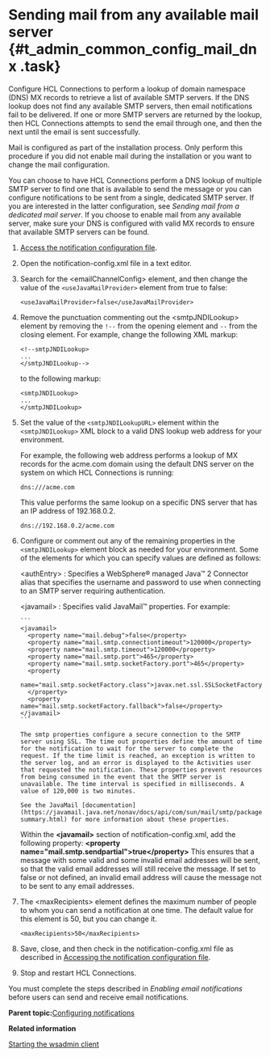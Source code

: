 # Sending mail from any available mail server {#t_admin_common_config_mail_dnx .task}

Configure HCL Connections to perform a lookup of domain namespace \(DNS\) MX records to retrieve a list of available SMTP servers. If the DNS lookup does not find any available SMTP servers, then email notifications fail to be delivered. If one or more SMTP servers are returned by the lookup, then HCL Connections attempts to send the email through one, and then the next until the email is sent successfully.

Mail is configured as part of the installation process. Only perform this procedure if you did not enable mail during the installation or you want to change the mail configuration.

You can choose to have HCL Connections perform a DNS lookup of multiple SMTP server to find one that is available to send the message or you can configure notifications to be sent from a single, dedicated SMTP server. If you are interested in the latter configuration, see *Sending mail from a dedicated mail server*. If you choose to enable mail from any available server, make sure your DNS is configured with valid MX records to ensure that available SMTP servers can be found.

1.  [Access the notification configuration file](t_admin_common_checkout_notification_config.md).

2.  Open the notification-config.xml file in a text editor.

3.  Search for the <emailChannelConfig\> element, and then change the value of the `<useJavaMailProvider>` element from true to false:

    ```
    <useJavaMailProvider>false</useJavaMailProvider>
    ```

4.  Remove the punctuation commenting out the <smtpJNDILookup\> element by removing the `!--` from the opening element and `--` from the closing element. For example, change the following XML markup:

    ```
    <!--smtpJNDILookup>
    ...
    </smtpJNDILookup-->
    
    ```

    to the following markup:

    ```
    <smtpJNDILookup>
    ...
    </smtpJNDILookup>
    
    ```

5.  Set the value of the `<smtpJNDILookupURL>` element within the `<smtpJNDILookup>` XML block to a valid DNS lookup web address for your environment.

    For example, the following web address performs a lookup of MX records for the acme.com domain using the default DNS server on the system on which HCL Connections is running:

    ```
    dns:///acme.com
    ```

    This value performs the same lookup on a specific DNS server that has an IP address of 192.168.0.2.

    ```
    dns://192.168.0.2/acme.com
    ```

6.  Configure or comment out any of the remaining properties in the `<smtpJNDILookup>` element block as needed for your environment. Some of the elements for which you can specify values are defined as follows:

    <authEntry\>
    :   Specifies a WebSphere® managed Java™ 2 Connector alias that specifies the username and password to use when connecting to an SMTP server requiring authentication.

    <javamail\>
    :   Specifies valid JavaMail™ properties. For example:

        ```
        <javamail>
          <property name="mail.debug">false</property>
          <property name="mail.smtp.connectiontimeout">120000</property>
          <property name="mail.smtp.timeout">120000</property>
          <property name="mail.smtp.port">465</property>
          <property name="mail.smtp.socketFactory.port">465</property>
          <property 
           name="mail.smtp.socketFactory.class">javax.net.ssl.SSLSocketFactory
          </property>
          <property name="mail.smtp.socketFactory.fallback">false</property>
        </javamail>
        ```

        The smtp properties configure a secure connection to the SMTP server using SSL. The time out properties define the amount of time for the notification to wait for the server to complete the request. If the time limit is reached, an exception is written to the server log, and an error is displayed to the Activities user that requested the notification. These properties prevent resources from being consumed in the event that the SMTP server is unavailable. The time interval is specified in milliseconds. A value of 120,000 is two minutes.

        See the JavaMail [documentation](https://javamail.java.net/nonav/docs/api/com/sun/mail/smtp/package-summary.html) for more information about these properties.

    Within the **<javamail\>** section of notification-config.xml, add the following property: **<property name="mail.smtp.sendpartial"\>true</property\>** This ensures that a message with some valid and some invalid email addresses will be sent, so that the valid email addresses will still receive the message. If set to false or not defined, an invalid email address will cause the message not to be sent to any email addresses.

7.  The <maxRecipients\> element defines the maximum number of people to whom you can send a notification at one time. The default value for this element is 50, but you can change it.

    ```
    <maxRecipients>50</maxRecipients>
    ```

8.  Save, close, and then check in the notification-config.xml file as described in [Accessing the notification configuration file](t_admin_common_checkout_notification_config.md).

9.  Stop and restart HCL Connections.


You must complete the steps described in *Enabling email notifications* before users can send and receive email notifications.

**Parent topic:**[Configuring notifications](../admin/t_admin_common_config_notification.md)

**Related information**  


[Starting the wsadmin client](../admin/t_admin_wsadmin_starting.md)

